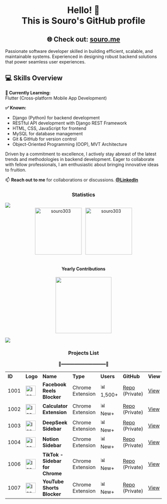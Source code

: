  <h1 align="center">Hello! 👋<br>This is Souro's GitHub profile</h1>
 <h2 align="center">
  🌐 Check out: <a href="https://souro.me" target="_blank">souro.me</a>
</h2>

  <p>Passionate software developer skilled in building efficient, scalable, and maintainable systems. Experienced in designing robust backend solutions that power seamless user experiences.</p>

  ## 💻 Skills Overview

 **🚀 Currently Learning:**  
  Flutter (Cross-platform Mobile App Development)

  **✅ Known:**  
  - Django (Python) for backend development  
  - RESTful API development with Django REST Framework  
  - HTML, CSS, JavaScript for frontend  
  - MySQL for database management  
  - Git & GitHub for version control  
  - Object-Oriented Programming (OOP), MVT Architecture


  <p>Driven by a commitment to excellence, I actively stay abreast of the latest trends and methodologies in backend
    development. Eager to collaborate with fellow professionals, I am enthusiastic about bringing innovative ideas to
    fruition.</p>

  <p>📫 <b>Reach out to me</b> for collaborations or discussions. <a href= "https://www.linkedin.com/in/souro303/"><b>@LinkedIn</b></a></p>

<h3 align="center">Statistics</h3>
<img src="https://user-images.githubusercontent.com/73097560/115834477-dbab4500-a447-11eb-908a-139a6edaec5c.gif">

<div align="center">
<img align="center" height="150em" src="https://github-readme-streak-stats.herokuapp.com/?user=souro303&theme=dark" alt="souro303" />
&nbsp;
<img align="center" height="150em" src="https://github-readme-stats.vercel.app/api/top-langs/?username=souro303&layout=compact&theme=dark" alt=souro303 />
</div>
<br>
<h4 align="center">Yearly Contributions</h4>
<p align="center">  
<img align="center" src="http://github-profile-summary-cards.vercel.app/api/cards/profile-details?username=souro303&theme=algolia" height="180em" />
</p>

<img src="https://user-images.githubusercontent.com/73097560/115834477-dbab4500-a447-11eb-908a-139a6edaec5c.gif">




<h3 align="center">Projects List</h3>
<p align="center">🎉━━━━━━━━━━━━━━━━━🎉</p>

<div align="center">

<table width="80%">
  <tr>
   <th align="left">ID</th> 
   <th align="left">Logo</th>
    <th align="left">Name</th>
    <th align="left">Type</th>
    <th align="left">Users</th>
    <th align="left">GitHub</th>
    <th align="left">View</th>
   
  </tr>

 
  <tr>
    <td>1001</td>
    <td><img src="https://lh3.googleusercontent.com/kM9j8XyHSKw1AX1U0YIVOSEQXWrpyPNoZGhk96Eq9OIPKSX_fqnCY34tPSfGfGucdY7w61s7YhFMai-NJXRcfi1gVEI=s120" width="32" height="32" alt="Icon" /></td>
    <td><strong>Facebook Reels Blocker</strong></td>
    <td>Chrome Extension</td>
    <td>📊 1,500+</td>
    <td><a href="https://github.com/souro303/1001_Facebook_reels_blocker-Extension.git" target="_blank">Repo</a> (Private)</td>
    <td><a href="https://chromewebstore.google.com/detail/facebook-reels-blocker/ilebchhcbmejmeakfnmmmhjneobllhpn?authuser=0&hl=en" target="_blank">View</a></td>
  </tr>

  <tr>
    <td>1002</td>
    <td><img src="https://lh3.googleusercontent.com/lX5udpY-uNqpWRntaKwQvve6G7o6800edvP4C5tSXAYTez6MTWWVY-pR2wWoAhOnnC7yhDH308JnbTvkI3CHs-ku=s120" width="32" height="32" alt="Icon" /></td>
    <td><strong>Calculator Extension</strong></td>
    <td>Chrome Extension</td>
    <td>📊 New+</td>
    <td><a href="https://github.com/souro303/1002_Calculator-Extension.git" target="_blank">Repo</a> (Private)</td>
    <td><a href="https://chromewebstore.google.com/detail/calculator-extension/pobhillfabemnednokgkjlfhjkmeibfp" target="_blank">View</a></td>
  </tr>

  <tr>
    <td>1003</td>
    <td><img src="https://lh3.googleusercontent.com/-xblLU9GRqU2VG6TIPif3z9qQKHCE31knN-eZPiQZ7Drgr5x6HFoTGNZW3MWiZ8n6QF2phQd1CWXJ4M5ciyQ0Sou=s120" width="32" height="32" alt="Icon" /></td>
    <td><strong>DeepSeek Sidebar</strong></td>
    <td>Chrome Extension</td>
    <td>📊 New+</td>
    <td><a href="https://github.com/souro303/1003_DeepSeek_sidebar-Extension.git" target="_blank">Repo</a> (Private)</td>
    <td><a href="https://chromewebstore.google.com/detail/deepseek-sidebar/mofamlfnlcpkopalcobmoonolagdpgdc" target="_blank">View</a></td>
  </tr>

  <tr>
    <td>1004</td>
    <td><img src="https://lh3.googleusercontent.com/agbfYyB1L-4vHgUa_5qxPfS_1IoloCJmi02tQiWI0ik9qJQifsQKLaHh7Wa5mBOV3ZbHFEGuulaStdz4zaJiSIwWnw=s120" width="32" height="32" alt="Icon" /></td>
    <td><strong>Notion Sidebar</strong></td>
    <td>Chrome Extension</td>
    <td>📊 New+</td>
    <td><a href="https://github.com/souro303/1004_Notion_sidebar-Extension.git" target="_blank">Repo</a> (Private)</td>
    <td><a href="https://chromewebstore.google.com/detail/notion-sidebar/labgncclhppjllclnfiaheagfdlbbebb" target="_blank">View</a></td>
  </tr>

   <tr>
    <td>1006</td>
    <td><img src="https://lh3.googleusercontent.com/8tfCf5kCSYrBFGlYwCbpyCe0AhbHkynPGSHheWfKS7xRps8TnpIRUJhVT2sDWNlzPaVxmTLA4xoxiQvG2srahJYqEYQ=s120" width="32" height="32" alt="Icon" /></td>
    <td><strong>TikTok - Sidebar for Chrome</strong></td>
    <td>Chrome Extension</td>
    <td>📊 New+</td>
    <td><a href="https://github.com/souro303/1006_Tiktok_sidebar-Extension.git" target="_blank">Repo</a> (Private)</td>
    <td><a href="https://chromewebstore.google.com/detail/tiktok-sidebar-for-chrome/cmmfkogjonaghkpddmomigcohbpgegjk" target="_blank">View</a></td>
  </tr>
  
  <tr>
    <td>1007</td>
    <td><img src="https://lh3.googleusercontent.com/8GoIHCFix8NtRf344LsiownjHtscj9a3uBA8w-l_fEnJsnVbF1EQYdFc9Myp9_fl0cIh2SB-lq9iMFl0s7pi5Fctdlo=s120" width="32" height="32" alt="Icon" /></td>
    <td><strong>YouTube Shorts Blocker</strong></td>
    <td>Chrome Extension</td>
    <td>📊 New+</td>
    <td><a href="https://github.com/souro303/1007_Youtube_shorts_blocker-Extension.git" target="_blank">Repo</a> (Private)</td>
    <td><a href="https://chromewebstore.google.com/detail/youtube-shorts-blocker/ncgikfbbjplcfmdeeaopkjcfnfjliedg" target="_blank">View</a></td>
  </tr>
  

  


</table>

</div>
